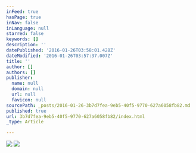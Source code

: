 ```yaml
---
inFeed: true
hasPage: true
inNav: false
inLanguage: null
starred: false
keywords: []
description: ''
datePublished: '2016-01-26T03:58:01.428Z'
dateModified: '2016-01-26T03:57:37.007Z'
title: ''
author: []
authors: []
publisher:
  name: null
  domain: null
  url: null
  favicon: null
sourcePath: _posts/2016-01-26-3b7d7fea-9eb5-40f5-9770-627a6058fb82.md
published: true
url: 3b7d7fea-9eb5-40f5-9770-627a6058fb82/index.html
_type: Article

---
```

![](https://the-grid-user-content.s3-us-west-2.amazonaws.com/e6e5df30-00ef-410c-acd4-0ebb5fc7aa8d.jpg)
![](https://the-grid-user-content.s3-us-west-2.amazonaws.com/a6bebb1a-8f37-43a6-9f82-95cc8cf7bb54.jpg)